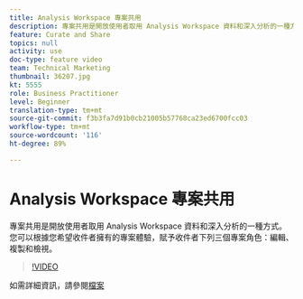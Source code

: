 ```yaml
---
title: Analysis Workspace 專案共用
description: 專案共用是開放使用者取用 Analysis Workspace 資料和深入分析的一種方式。您可以根據您希望收件者擁有的專案體驗，賦予收件者下列三個專案角色：編輯、複製和檢視。
feature: Curate and Share
topics: null
activity: use
doc-type: feature video
team: Technical Marketing
thumbnail: 36207.jpg
kt: 5555
role: Business Practitioner
level: Beginner
translation-type: tm+mt
source-git-commit: f3b3fa7d91b0cb21005b57768ca23ed6700fcc03
workflow-type: tm+mt
source-wordcount: '116'
ht-degree: 89%

---
```



# Analysis Workspace 專案共用

專案共用是開放使用者取用 Analysis Workspace 資料和深入分析的一種方式。您可以根據您希望收件者擁有的專案體驗，賦予收件者下列三個專案角色：編輯、複製和檢視。

>[!VIDEO](https://video.tv.adobe.com/v/36207/?quality=12&learn=on)

如需詳細資訊，請參閱[檔案](https://docs.adobe.com/content/help/zh-Hant/analytics/analyze/analysis-workspace/curate-share/share-projects.html)
